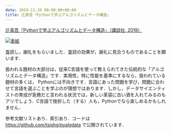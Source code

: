 ```yaml
---
date: 2019-11-26 00:00:00+00:00
title: 辻真吾『Pythonで学ぶアルゴリズムとデータ構造』
---
```


[辻真吾『Pythonで学ぶアルゴリズムとデータ構造』（講談社, 2019）](https://www.amazon.co.jp/dp/4065178037?tag=inquisitor-22)

[![表紙](https://images-fe.ssl-images-amazon.com/images/P/4065178037.09.jpg)](https://www.amazon.co.jp/dp/4065178037?tag=inquisitor-22)

査読し，謝礼をもらいました．査読の効果が，謝礼に見合うものであることを願います．

扱われる題材の大部分は，従来C言語を使って教えられてきた伝統的な「アルゴリズムとデータ構造」です．実用性，特に性能を基準にするなら，扱われている題材の多くは， Pythonには不向きです．言語にあった問題を学び，問題に合わせて言語を選ぶことを学ぶのが理想ではあります．しかし，データサイエンティストの育成が急務だと言われる状況では，新しい革袋に古い酒を入れてみるのもアリでしょう．C言語で挫折した（する）人も，Pythonでなら楽しめるかもしれません．

参考文献リストあり．索引あり．コードは https://github.com/tsjshg/pyalgdata で公開されています．
